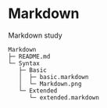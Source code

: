 # Markdown
Markdown study

```
Markdown
├─ README.md
└─ Syntax
   ├─ Basic
   │  ├─ basic.markdown
   │  └─ Markdown.png
   └─ Extended
      └─ extended.markdown

```